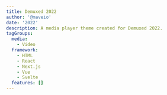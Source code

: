 ```yaml
---
title: Demuxed 2022
author: '@maveio'
date: '2022'
description: A media player theme created for Demuxed 2022.
tagGroups:
  media: 
    - Video
  framework:
    - HTML
    - React
    - Next.js
    - Vue
    - Svelte
  features: []
---
```

